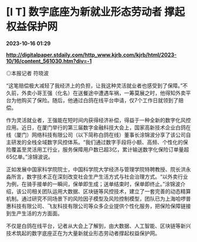 # [I T] 数字底座为新就业形态劳动者 撑起权益保护网

**2023-10-16 01:29**

**http://digitalpaper.stdaily.com/http_www.kjrb.com/kjrb/html/2023-10/16/content_561030.htm?div=-1**

 ◎本报记者 符晓波

 “这笔赔偿极大减轻了我经济上的负担，让我这种灵活就业者也感受到了保障。”不久前，外卖小哥王强（化名）在送餐途中遭遇车祸，一筹莫展之时，他得知外卖平台为他购买了保险。随后，他通过白鸽在线平台申请，仅7个工作日就领到了赔偿。

 作为灵活就业者，王强能在短时间内获得经济补偿，得益于一种全新的数字化风控应用。近日，在厦门举行的第三届数字金融科技大会上，国家高新技术企业白鸽在线（厦门）网络科技有限公司（以下简称白鸽在线）董事长涂锦波分享了该公司自主研发的全栈全域数字风控体系。“我们通过数字手段将小额、高频、个性化的保险覆盖至灵活用工行业，服务保障用户数已超3亿，累计输送数字化保险订单量超65亿单。”涂锦波说。

 正如发展中国家科学院院士，中国科学院大学经济与管理学院特聘教授、院长洪永淼所言，数字技术正在深刻改变社会生产生活方式与社会治理方式。“以外卖行业为例，在骑手接单的一瞬间，保单即生成；送单结束时，保单即终止。”涂锦波介绍，该公司相关团队运用大数据、区块链等风控技术，建立了一套完善的动态精算机制。通过研究不同场景下的风险因子模型及风险控制模型，团队已为上海哈啰普惠科技有限公司、飞友科技有限公司等众多企业提供个性化服务，把保险保障链接到生产生活的方方面面。

 不仅是白鸽在线平台，记者从大会上了解到，由大数据、人工智能、区块链等新兴技术筑起的数字底座正在为大量新就业形态劳动者撑起权益保护网。